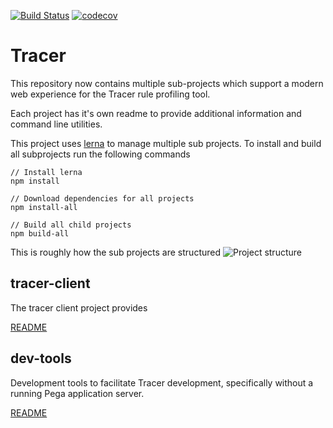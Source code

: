 [![Build Status](https://travis-ci.org/pegasystems/tracer-client.svg?branch=master)](https://travis-ci.org/pegasystems/tracer-client)
[![codecov](https://codecov.io/gh/pegasystems/tracer-client/branch/master/graph/badge.svg)](https://codecov.io/gh/pegasystems/tracer-client)

# Tracer

This repository now contains multiple sub-projects which support a modern 
web experience for the Tracer rule profiling tool.

Each project has it's own readme to provide additional information and
command line utilities.

This project uses [lerna](https://lerna.js.org/) to manage multiple sub projects. To install and build
all subprojects run the following commands

```
// Install lerna
npm install 

// Download dependencies for all projects
npm install-all

// Build all child projects
npm build-all
```

This is roughly how the sub projects are structured
![Project structure](https://user-images.githubusercontent.com/83574/59567501-b88a0000-903c-11e9-98b7-df1dbd4a65c6.png "Project structure")



## tracer-client
The tracer client project provides 

[README](https://github.com/pegasystems/tracer-client/tree/master/tracer-client)

## dev-tools 
Development tools to facilitate Tracer development, specifically without
a running Pega application server.

[README](https://github.com/pegasystems/tracer-client/tree/master/tracer-client)
